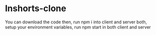 # Inshorts-clone

You can download the code then,
run npm i into client and server both,
setup your environment variables,
run npm start in both client and server
